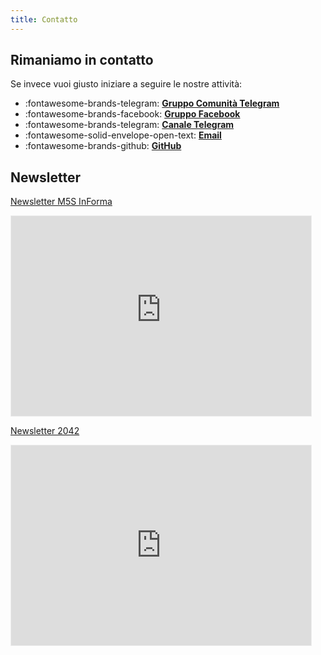 ```yaml
---
title: Contatto
---
```

## Rimaniamo in contatto
Se invece vuoi giusto iniziare a seguire le nostre attività:

<div class="grid cards" markdown>

- :fontawesome-brands-telegram: **[Gruppo Comunità Telegram](https://t.me/m5sinforma)**  
- :fontawesome-brands-facebook: **[Gruppo Facebook](https://www.facebook.com/groups/2050x)**
- :fontawesome-brands-telegram: **[Canale Telegram](https://t.me/org2050x)**
- :fontawesome-solid-envelope-open-text: **[Email](mailto:stefano.cecere@gmail.com)**  
- :fontawesome-brands-github: **[GitHub](https://github.com/2050x)**  

</div>

## Newsletter

[Newsletter M5S InForma](https://m5sinforma.substack.com)
<iframe src="https://m5sinforma.substack.com/embed" width="480" height="320" style="border:1px solid #EEE; background:white;" frameborder="0" scrolling="no"></iframe>

[Newsletter 2042](https://2042.substack.com)
<iframe src="https://2042.substack.com/embed" width="480" height="320" style="border:1px solid #EEE; background:white;" frameborder="0" scrolling="no"></iframe>
